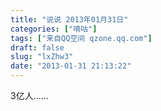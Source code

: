 ```yaml
---
title: "说说 2013年01月31日"
categories: ["嘀咕"]
tags: ["来自QQ空间 qzone.qq.com"]
draft: false
slug: "lxZhw3"
date: "2013-01-31 21:13:22"
---
```


3亿人……
